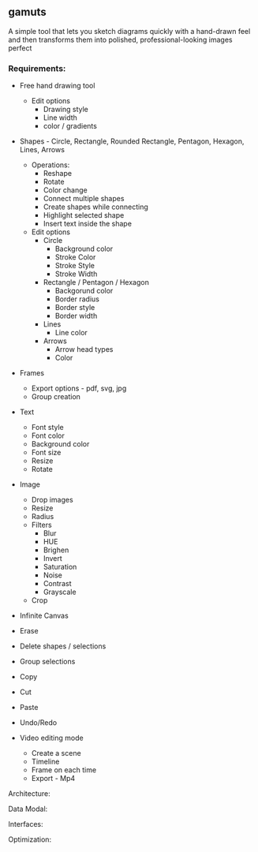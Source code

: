 ## gamuts

A simple tool that lets you sketch diagrams quickly with a hand-drawn feel and then transforms them into polished, professional-looking images perfect

### Requirements:

- Free hand drawing tool
  - Edit options
    - Drawing style
    - Line width
    - color / gradients
- Shapes - Circle, Rectangle, Rounded Rectangle, Pentagon, Hexagon, Lines, Arrows
  - Operations:
    - Reshape
    - Rotate
    - Color change
    - Connect multiple shapes
    - Create shapes while connecting
    - Highlight selected shape
    - Insert text inside the shape
  - Edit options
    - Circle
      - Background color
      - Stroke Color
      - Stroke Style
      - Stroke Width
    - Rectangle / Pentagon / Hexagon
      - Backgorund color
      - Border radius
      - Border style
      - Border width
    - Lines
      - Line color
    - Arrows
      - Arrow head types
      - Color
- Frames

  - Export options - pdf, svg, jpg
  - Group creation

- Text
  - Font style
  - Font color
  - Background color
  - Font size
  - Resize
  - Rotate
- Image
  - Drop images
  - Resize
  - Radius
  - Filters
    - Blur
    - HUE
    - Brighen
    - Invert
    - Saturation
    - Noise
    - Contrast
    - Grayscale
  - Crop
- Infinite Canvas
- Erase
- Delete shapes / selections
- Group selections
- Copy
- Cut
- Paste
- Undo/Redo

- Video editing mode
  - Create a scene
  - Timeline
  - Frame on each time
  - Export - Mp4

Architecture:

Data Modal:

Interfaces:

Optimization:
